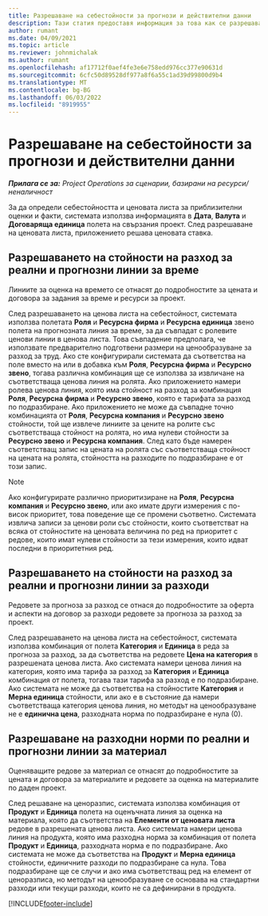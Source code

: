 ```yaml
---
title: Разрешаване на себестойности за прогнози и действителни данни
description: Тази статия предоставя информация за това как се разрешават цените на разходите за оценки и действителни данни.
author: rumant
ms.date: 04/09/2021
ms.topic: article
ms.reviewer: johnmichalak
ms.author: rumant
ms.openlocfilehash: af17712f0aef4fe3e6e758edd976cc377e90631d
ms.sourcegitcommit: 6cfc50d89528df977a8f6a55c1ad39d99800d9b4
ms.translationtype: MT
ms.contentlocale: bg-BG
ms.lasthandoff: 06/03/2022
ms.locfileid: "8919955"
---
```

# <a name="resolving-cost-prices-for-estimates-and-actuals"></a>Разрешаване на себестойности за прогнози и действителни данни

_**Прилага се за:** Project Operations за сценарии, базирани на ресурси/неналичност_

За да определи себестойността и ценовата листа за приблизителни оценки и факти, системата използва информацията в **Дата**, **Валута** и **Договаряща единица** полета на свързания проект. След разрешаване на ценовата листа, приложението решава ценовата ставка.

## <a name="resolving-cost-rates-on-actual-and-estimate-lines-for-time"></a>Разрешаването на стойности на разход за реални и прогнозни линии за време

Линиите за оценка на времето се отнасят до подробностите за цената и договора за задания за време и ресурси за проект.

След разрешаването на ценова листа на себестойност, системата използва полетата **Роля** и **Ресурсна фирма** и **Ресурсна единица** звено полета на прогнозната линия за време, за да съвпадат с ролевите ценови линии в ценова листа. Това съвпадение предполага, че използвате предварително подготвени размери на ценообразуване за разход за труд. Ако сте конфигурирали системата да съответства на поле вместо на или в добавка към **Роля**, **Ресурсна фирма** и **Ресурсно звено**, тогава различна комбинация ще се използва за извличане на съответстваща ценова линия на ролята. Ако приложението намери ролева ценова линия, която има стойност на разход за комбинация **Роля**, **Ресурсна фирма** и **Ресурсно звено**, която е тарифата за разход по подразбиране. Ако приложението не може да съвпадне точно комбинацията от **Роля**, **Ресурсна компания** и **Ресурсно звено** стойности, той ще извлече линиите за цените на ролите със съответстваща стойност на ролята, но има нулеви стойности за **Ресурсно звено** и **Ресурсна компания**. След като бъде намерен съответстващ запис на цената на ролята със съответстваща стойност на цената на ролята, стойността на разходите по подразбиране е от този запис. 

> [!NOTE]
> Ако конфигурирате различно приоритизиране на **Роля**, **Ресурсна компания** и **Ресурсно звено**, или ако имате други измерения с по-висок приоритет, това поведение ще се промени съответно. Системата извлича записи за ценови роли със стойности, които съответстват на всяка от стойностите на ценовата величина по ред на приоритет с редове, които имат нулеви стойности за тези измерения, които идват последни в приоритетния ред.

## <a name="resolving-cost-rates-on-actual-and-estimate-lines-for-expense"></a>Разрешаването на стойности на разход за реални и прогнозни линии за разходи

Редовете за прогноза за разход се отнася до подробностите за оферта и аспекти на договор за разходи редовете за прогноза за разход за проект.

След разрешаването на ценова листа на себестойност, системата използва комбинация от полета **Категория** и **Единица** в реда за прогноза за разход, за да съответства на редовете **Цена на категория** в разрешената ценова листа. Ако системата намери ценова линия на категория, която има тарифа за разход за **Категория** и **Единица** комбинация от полета, тогава тази тарифа за разход е по подразбиране. Ако системата не може да съответства на стойностите **Категория** и **Мерна единица** стойности, или ако е в състояние да намери съответстваща категория ценова линия, но методът на ценообразуване не е **единична цена**, разходната норма по подразбиране е нула (0).

## <a name="resolving-cost-rates-on-actual-and-estimate-lines-for-material"></a>Разрешаване на разходни норми по реални и прогнозни линии за материал

Оценяващите редове за материал се отнасят до подробностите за цената и договора за материалите и редовете за оценка на материалите по даден проект.

След решаване на ценоразпис, системата използва комбинация от **Продукт** и **Единица** полета на оценъчната линия за оценка на материала, която да съответства на **Елементи от ценовата листа** редове в разрешената ценова листа. Ако системата намери ценова линия на продукта, която има разходна норма за комбинация от полета **Продукт** и **Единица**, разходната норма е по подразбиране. Ако системата не може да съответства на **Продукт** и **Мерна единица** стойности, единичните разходи по подразбиране са нула. Това подразбиране ще се случи и ако има съответстващ ред на елемент от ценоразписа, но методът на ценообразуване се основава на стандартни разходи или текущи разходи, които не са дефинирани в продукта.

[!INCLUDE[footer-include](../includes/footer-banner.md)]
